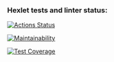 ### Hexlet tests and linter status:
[![Actions Status](https://github.com/yigres/frontend-project-lvl3/workflows/hexlet-check/badge.svg)](https://github.com/yigres/frontend-project-lvl3/actions)


[![Maintainability](https://api.codeclimate.com/v1/badges/febb9ae6c493861647cc/maintainability)](https://codeclimate.com/github/yigres/frontend-project-lvl3/maintainability)

[![Test Coverage](https://api.codeclimate.com/v1/badges/febb9ae6c493861647cc/test_coverage)](https://codeclimate.com/github/yigres/frontend-project-lvl3/test_coverage)
